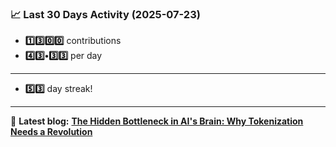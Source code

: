 <!--START_STATS-->
### 📈 Last 30 Days Activity (2025-07-23)  
- **1️⃣3️⃣0️⃣0️⃣** contributions  
- **4️⃣3️⃣•3️⃣3️⃣** per day
---
- **5️⃣3️⃣** day streak!
---
📝 **Latest blog:** [**The Hidden Bottleneck in AI's Brain: Why Tokenization Needs a Revolution**](https://andriak.com/blog/tokenization-revolution)
<!--END_STATS-->
